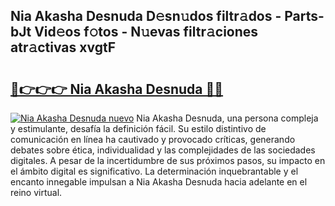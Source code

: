 ## Nia Akasha Desnuda D𝚎sn𝚞dos filtr𝚊dos - Parts-bJt Vid𝚎os f𝚘tos - N𝚞evas filtr𝚊ciones atr𝚊ctivas xvgtF

# <h2><a href="http://mbdl74.tromn.icu/?c=Nia+Akasha+Desnuda">🔗👉👉👉 Nia Akasha Desnuda 🔗🔗</a></h2>

[![Nia Akasha Desnuda nuevo](https://i.imgur.com/pEAQMta.gif)](http://mbdl74.tromn.icu/?c=Nia+Akasha+Desnuda)
Nia Akasha Desnuda, una persona compleja y estimulante, desafía la definición fácil. Su estilo distintivo de comunicación en línea ha cautivado y provocado críticas, generando debates sobre ética, individualidad y las complejidades de las sociedades digitales. A pesar de la incertidumbre de sus próximos pasos, su impacto en el ámbito digital es significativo. La determinación inquebrantable y el encanto innegable impulsan a Nia Akasha Desnuda hacia adelante en el reino virtual.
